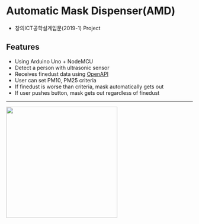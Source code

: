 # Automatic Mask Dispenser(AMD)
* 창의ICT공학설계입문(2019-1) Project
## Features
* Using Arduino Uno + NodeMCU
* Detect a person with ultrasonic sensor
* Receives finedust data using [OpenAPI](www.data.go.kr)
* User can set PM10, PM25 criteria
* If finedust is worse than criteria, mask automatically gets out
* If user pushes button, mask gets out regardless of finedust 

***
<div>
<img width='300' src='https://user-images.githubusercontent.com/47859342/96986228-51e3f300-155c-11eb-8e83-b62257b9eb2a.png'>
</div>
